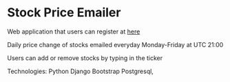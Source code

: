 # Stock Price Emailer

Web application that users can register at [here](http://www.stockpricedelta.xyz/)

Daily price change of stocks emailed everyday Monday-Friday at UTC 21:00

Users can add or remove stocks by typing in the ticker

Technologies: Python Django Bootstrap Postgresql, 
